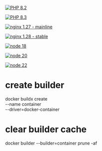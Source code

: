 
[![PHP 8.2](https://github.com/chrecht/docker-library/actions/workflows/php-8.2.yml/badge.svg)](https://github.com/chrecht/docker-library/actions/workflows/php-8.2.yml)

[![PHP 8.3](https://github.com/chrecht/docker-library/actions/workflows/php-8.3.yml/badge.svg)](https://github.com/chrecht/docker-library/actions/workflows/php-8.3.yml)

[![nginx 1.27 - mainline](https://github.com/chrecht/docker-library/actions/workflows/nginx-1.26.yml/badge.svg)](https://github.com/chrecht/docker-library/actions/workflows/nginx-1.27.yml)

[![nginx 1.28 - stable](https://github.com/chrecht/docker-library/actions/workflows/nginx-1.27.yml/badge.svg)](https://github.com/chrecht/docker-library/actions/workflows/nginx-1.28.yml)

[![node 18](https://github.com/chrecht/docker-library/actions/workflows/node-18.yml/badge.svg)](https://github.com/chrecht/docker-library/actions/workflows/node-18.yml)

[![node 20](https://github.com/chrecht/docker-library/actions/workflows/node-20.yml/badge.svg)](https://github.com/chrecht/docker-library/actions/workflows/node-20.yml)

[![node 22](https://github.com/chrecht/docker-library/actions/workflows/node-22.yml/badge.svg)](https://github.com/chrecht/docker-library/actions/workflows/node-22.yml)



# create builder
docker buildx create \
  --name container \
  --driver=docker-container

# clear builder cache
docker builder --builder=container prune -af
